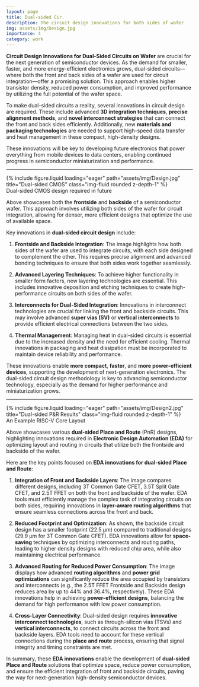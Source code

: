 ```yaml
---
layout: page
title: Dual-sided Cir.
description: The circuit design innovations for both sides of wafer 
img: assets/img/Design.jpg
importance: 4
category: work
---
```

**Circuit Design Innovations for Dual-Sided Circuits on Wafer** are crucial for the next generation of semiconductor devices. As the demand for smaller, faster, and more energy-efficient electronics grows, dual-sided circuits—where both the front and back sides of a wafer are used for circuit integration—offer a promising solution. This approach enables higher transistor density, reduced power consumption, and improved performance by utilizing the full potential of the wafer space.

To make dual-sided circuits a reality, several innovations in circuit design are required. These include advanced **3D integration techniques**, **precise alignment methods**, and **novel interconnect strategies** that can connect the front and back sides efficiently. Additionally, new **materials and packaging technologies** are needed to support high-speed data transfer and heat management in these compact, high-density designs.

These innovations will be key to developing future electronics that power everything from mobile devices to data centers, enabling continued progress in semiconductor miniaturization and performance.

---
<div class="row">
    <div class="col-sm mt-3 mt-md-0">
        {% include figure.liquid loading="eager" path="assets/img/Design.jpg" title="Dual-sided CMOS" class="img-fluid rounded z-depth-1" %}
    </div>
</div>
<div class="caption">
   Dual-sided CMOS design required in future
</div>

Above showcases both the **frontside** and **backside** of a semiconductor wafer. This approach involves utilizing both sides of the wafer for circuit integration, allowing for denser, more efficient designs that optimize the use of available space.

Key innovations in **dual-sided circuit design** include:

1. **Frontside and Backside Integration**: The image highlights how both sides of the wafer are used to integrate circuits, with each side designed to complement the other. This requires precise alignment and advanced bonding techniques to ensure that both sides work together seamlessly.

2. **Advanced Layering Techniques**: To achieve higher functionality in smaller form factors, new layering technologies are essential. This includes innovative deposition and etching techniques to create high-performance circuits on both sides of the wafer.

3. **Interconnects for Dual-Sided Integration**: Innovations in interconnect technologies are crucial for linking the front and backside circuits. This may involve advanced **super vias (SV)** or **vertical interconnects** to provide efficient electrical connections between the two sides.

4. **Thermal Management**: Managing heat in dual-sided circuits is essential due to the increased density and the need for efficient cooling. Thermal innovations in packaging and heat dissipation must be incorporated to maintain device reliability and performance.

These innovations enable **more compact**, **faster**, and **more power-efficient devices**, supporting the development of next-generation electronics. The dual-sided circuit design methodology is key to advancing semiconductor technology, especially as the demand for higher performance and miniaturization grows.

---

<div class="row">
    <div class="col-sm mt-3 mt-md-0">
        {% include figure.liquid loading="eager" path="assets/img/Design2.jpg" title="Dual-sided P&R Results" class="img-fluid rounded z-depth-1" %}
    </div>
</div>
<div class="caption">
   An Example RISC-V Core Layout
</div>

Above showcases various **dual-sided Place and Route** (PnR) designs, highlighting innovations required in **Electronic Design Automation (EDA)** for optimizing layout and routing in circuits that utilize both the frontside and backside of the wafer.

Here are the key points focused on **EDA innovations for dual-sided Place and Route**:

1. **Integration of Front and Backside Layers**: The image compares different designs, including 3T Common Gate CFET, 3.5T Split Gate CFET, and 2.5T FFET on both the front and backside of the wafer. EDA tools must efficiently manage the complex task of integrating circuits on both sides, requiring innovations in **layer-aware routing algorithms** that ensure seamless connections across the front and back.

2. **Reduced Footprint and Optimization**: As shown, the backside circuit design has a smaller footprint (22.5 µm) compared to traditional designs (29.9 µm for 3T Common Gate CFET). EDA innovations allow for **space-saving** techniques by optimizing interconnects and routing paths, leading to higher density designs with reduced chip area, while also maintaining electrical performance.

3. **Advanced Routing for Reduced Power Consumption**: The image displays how advanced **routing algorithms** and **power grid optimizations** can significantly reduce the area occupied by transistors and interconnects (e.g., the 2.5T FFET Frontside and Backside design reduces area by up to 44% and 36.4%, respectively). These EDA innovations help in achieving **power-efficient designs**, balancing the demand for high performance with low power consumption.

4. **Cross-Layer Connectivity**: Dual-sided design requires **innovative interconnect technologies**, such as through-silicon vias (TSVs) and **vertical interconnects**, to connect circuits across the front and backside layers. EDA tools need to account for these vertical connections during the **place and route** process, ensuring that signal integrity and timing constraints are met.

In summary, these **EDA innovations** enable the development of **dual-sided Place and Route** solutions that optimize space, reduce power consumption, and ensure the efficient integration of front and backside circuits, paving the way for next-generation high-density semiconductor devices.